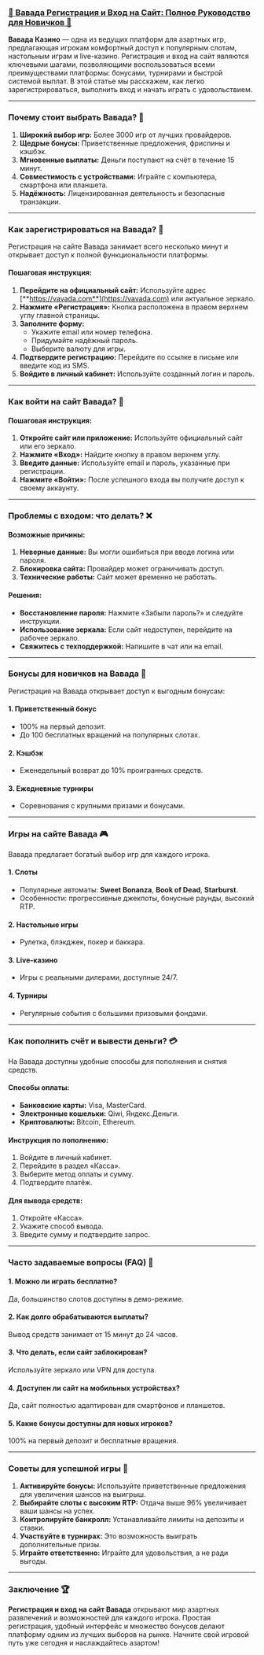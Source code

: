 ### [🔑 Вавада Регистрация и Вход на Сайт: Полное Руководство для Новичков 🎰](https://partnervavadarv.com?promo=75590753-cc8b-4c4a-8d71-99b7a2293439-jud\&target=register)

**Вавада Казино** — одна из ведущих платформ для азартных игр, предлагающая игрокам комфортный доступ к популярным слотам, настольным играм и live-казино. Регистрация и вход на сайт являются ключевыми шагами, позволяющими воспользоваться всеми преимуществами платформы: бонусами, турнирами и быстрой системой выплат. В этой статье мы расскажем, как легко зарегистрироваться, выполнить вход и начать играть с удовольствием.

***

### Почему стоит выбрать Вавада? 🎯

1. **Широкий выбор игр:** Более 3000 игр от лучших провайдеров.
2. **Щедрые бонусы:** Приветственные предложения, фриспины и кэшбэк.
3. **Мгновенные выплаты:** Деньги поступают на счёт в течение 15 минут.
4. **Совместимость с устройствами:** Играйте с компьютера, смартфона или планшета.
5. **Надёжность:** Лицензированная деятельность и безопасные транзакции.

***

### Как зарегистрироваться на Вавада? 📝

Регистрация на сайте Вавада занимает всего несколько минут и открывает доступ к полной функциональности платформы.

#### Пошаговая инструкция:

1. **Перейдите на официальный сайт:**
   Используйте адрес [**https://vavada.com**](https://vavada.com) или актуальное зеркало.
2. **Нажмите «Регистрация»:**
   Кнопка расположена в правом верхнем углу главной страницы.
3. **Заполните форму:**
   * Укажите email или номер телефона.
   * Придумайте надёжный пароль.
   * Выберите валюту для игры.
4. **Подтвердите регистрацию:**
   Перейдите по ссылке в письме или введите код из SMS.
5. **Войдите в личный кабинет:**
   Используйте созданный логин и пароль.

***

### Как войти на сайт Вавада? 🔑

#### Пошаговая инструкция:

1. **Откройте сайт или приложение:**
   Используйте официальный сайт или его зеркало.
2. **Нажмите «Вход»:**
   Найдите кнопку в правом верхнем углу.
3. **Введите данные:**
   Используйте email и пароль, указанные при регистрации.
4. **Нажмите «Войти»:**
   После успешного входа вы получите доступ к своему аккаунту.

***

### Проблемы с входом: что делать? ❌

#### Возможные причины:

1. **Неверные данные:** Вы могли ошибиться при вводе логина или пароля.
2. **Блокировка сайта:** Провайдер может ограничивать доступ.
3. **Технические работы:** Сайт может временно не работать.

#### Решения:

* **Восстановление пароля:** Нажмите «Забыли пароль?» и следуйте инструкции.
* **Использование зеркала:** Если сайт недоступен, перейдите на рабочее зеркало.
* **Свяжитесь с техподдержкой:** Напишите в чат или на email.

***

### Бонусы для новичков на Вавада 🎁

Регистрация на Вавада открывает доступ к выгодным бонусам:

#### 1. **Приветственный бонус**

* 100% на первый депозит.
* До 100 бесплатных вращений на популярных слотах.

#### 2. **Кэшбэк**

* Еженедельный возврат до 10% проигранных средств.

#### 3. **Ежедневные турниры**

* Соревнования с крупными призами и бонусами.

***

### Игры на сайте Вавада 🎮

Вавада предлагает богатый выбор игр для каждого игрока.

#### 1. **Слоты**

* Популярные автоматы: **Sweet Bonanza**, **Book of Dead**, **Starburst**.
* Особенности: прогрессивные джекпоты, бонусные раунды, высокий RTP.

#### 2. **Настольные игры**

* Рулетка, блэкджек, покер и баккара.

#### 3. **Live-казино**

* Игры с реальными дилерами, доступные 24/7.

#### 4. **Турниры**

* Регулярные события с большими призовыми фондами.

***

### Как пополнить счёт и вывести деньги? 💳

На Вавада доступны удобные способы для пополнения и снятия средств.

#### Способы оплаты:

* **Банковские карты:** Visa, MasterCard.
* **Электронные кошельки:** Qiwi, Яндекс.Деньги.
* **Криптовалюты:** Bitcoin, Ethereum.

#### Инструкция по пополнению:

1. Войдите в личный кабинет.
2. Перейдите в раздел «Касса».
3. Выберите метод оплаты и сумму.
4. Подтвердите платёж.

#### Для вывода средств:

1. Откройте «Касса».
2. Укажите способ вывода.
3. Введите сумму и подтвердите запрос.

***

### Часто задаваемые вопросы (FAQ) 📝

#### 1. Можно ли играть бесплатно?

Да, большинство слотов доступны в демо-режиме.

#### 2. Как долго обрабатываются выплаты?

Вывод средств занимает от 15 минут до 24 часов.

#### 3. Что делать, если сайт заблокирован?

Используйте зеркало или VPN для доступа.

#### 4. Доступен ли сайт на мобильных устройствах?

Да, сайт полностью адаптирован для смартфонов и планшетов.

#### 5. Какие бонусы доступны для новых игроков?

100% на первый депозит и бесплатные вращения.

***

### Советы для успешной игры 🔑

1. **Активируйте бонусы:**
   Используйте приветственные предложения для увеличения шансов на выигрыш.
2. **Выбирайте слоты с высоким RTP:**
   Отдача выше 96% увеличивает ваши шансы на успех.
3. **Контролируйте банкролл:**
   Устанавливайте лимиты на депозиты и ставки.
4. **Участвуйте в турнирах:**
   Это возможность выиграть дополнительные призы.
5. **Играйте ответственно:**
   Играйте для удовольствия, а не ради выгоды.

***

### Заключение 🏆

**Регистрация и вход на сайт Вавада** открывают мир азартных развлечений и возможностей для каждого игрока. Простая регистрация, удобный интерфейс и множество бонусов делают платформу одним из лучших выборов на рынке. Начните свой игровой путь уже сегодня и наслаждайтесь азартом!
